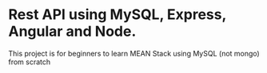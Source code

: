 # Rest API using MySQL, Express, Angular and Node.
This project is for beginners to learn MEAN Stack using MySQL (not mongo) from scratch
